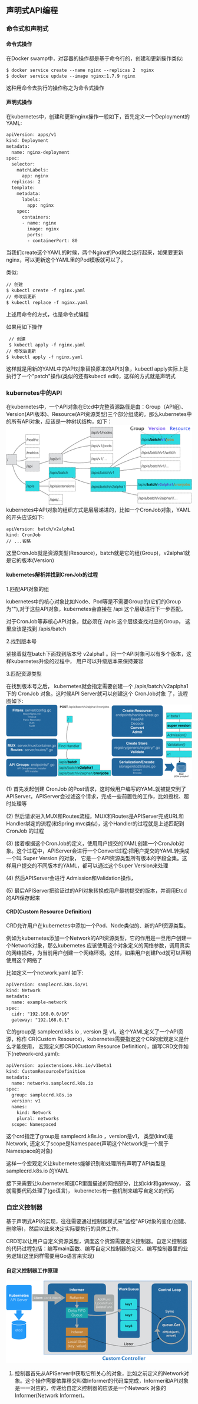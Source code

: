 ## 声明式API编程


### 命令式和声明式

#### 命令式操作

在Docker swamp中，对容器的操作都是基于命令行的，创建和更新操作类似:
``` 
$ docker service create --name nginx --replicas 2  nginx
$ docker service update --image nginx:1.7.9 nginx
```
这种用命令去执行的操作称之为命令式操作


#### 声明式操作

在kubernetes中，创建和更新nginx操作一般如下，首先定义一个Deployment的YAML:
``` 
apiVersion: apps/v1
kind: Deployment
metadata:
  name: nginx-deployment
spec:
  selector:
    matchLabels:
      app: nginx
  replicas: 2
  template:
    metadata:
      labels:
        app: nginx
    spec:
      containers:
      - name: nginx
        image: nginx
        ports:
        - containerPort: 80

```
当我们create这个YAML的时候，两个Nginx的Pod就会运行起来，如果要更新nginx，可以更新这个YAML里的Pod模板就可以了。

类似:
``` 
// 创建
$ kubectl create -f nginx.yaml
// 修改后更新
$ kubectl replace -f nginx.yaml
```
上述用命令的方式，也是命令式编程

如果用如下操作
```
 // 创建
 $ kubectl apply -f nginx.yaml
// 修改后更新
$ kubectl apply -f nginx.yaml
 ```
 这样就是用新的YAML中的API对象替换原来的API对象，kubectl apply实际上是执行了一个"patch"操作(类似的还有kubectl edit)，这样的方式就是声明式

### kubernetes中的API

在kubernetes中，一个API对象在Etcd中完整资源路径是由：Group（API组)、Version(API版本)、Resource(API资源类型)三个部分组成的。那么kubernetes中的所有API对象，应该是一种树状结构，如下：
![](../images/k8s/api.png)
kubernetes中API对象的组织方式是层层递进的，比如一个CronJob对象，YAML的开头应该如下:
``` 
apiVersion: batch/v2alpha1
kind: CronJob
// ...省略
```
这里CronJob就是资源类型(Resource)，batch就是它的组(Group)，v2alpha1就是它的版本(Version)

#### kubernetes解析并找到CronJob的过程
1.匹配API对象的组

kubernetes中的核心对象比如Node、Pod等是不需要Group的(它们的Group为""),对于这些API对象，kubernetes会直接在 /api 这个层级进行下一步匹配。

对于CronJob等非核心API对象，就必须在 /apis 这个层级查找对应的Group， 这里应该是找到 /apis/batch

2.找到版本号

紧接着就在batch下面找到版本号 v2alpha1 。同一个API对象可以有多个版本，这样kubernetes升级的过程中， 用户可以升级版本来保持兼容

3.匹配资源类型

在找到版本号之后， kubernetes就会指定需要创建一个 /apis/batch/v2aplpha1 下的 CronJob 对象。这时候API Server就可以创建这个 CronJob对象 了，流程图如下:
![](../images/k8s/create_api.png)

(1) 首先发起创建 CronJob 的Post请求，这时候用户编写的YAML就被提交到了APIServer。APIServer会过滤这个请求，完成一些前置性的工作，比如授权、超时处理等

(2) 然后请求进入MUX和Routes流程，MUX和Routes是APIServer完成URL和Handler绑定的流程(和Spring mvc类似)，这个Handler的过程就是上述匹配到 CronJob 的过程

(3) 接着根据这个CronJob的定义，使用用户提交的YAML创建一个CronJob对象。这个过程中，APIServer会进行一个Convert过程:把用户提交的YAML转换成一个叫 Super Version 的对象， 它是一个API资源类型所有版本的字段全集。这样用户提交的不同版本的YAML，都可以通过这个Super Version来处理

(4) 然后APIServer会进行 Admission和Validation操作，

(5) 最后APIServer把验证过的API对象转换成用户最初提交的版本，并调用Etcd的API保存起来


#### CRD(Custom Resource Definition)

CRD允许用户在kubernetes中添加一个Pod、Node类似的、新的API资源类型。

例如为kubernetes添加一个Network的API资源类型，它的作用是一旦用户创建一个Network对象，那么kubernetes
应该使用这个对象定义的网络参数，调用真实的网络插件，为当前用户创建一个网络环境。这样，如果用户创建Pod就可以声明使用这个网络了
 
比如定义一个network.yaml 如下:
``` 
apiVersion: samplecrd.k8s.io/v1
kind: Network
metadata:
  name: example-network
spec:
  cidr: "192.168.0.0/16"
  gateway: "192.168.0.1"
```
它的group是 samplecrd.k8s.io , version 是 v1。这个YAML定义了一个API资源，称作 CR(Custom Resource)，kubernetes需要指定这个CR的宏观定义是什么才能使用， 
宏观定义即CRD(Custom Resource Definition)，编写CRD文件如下(network-crd.yaml):
``` 
apiVersion: apiextensions.k8s.io/v1beta1
kind: CustomResourceDefinition
metadata:
  name: networks.samplecrd.k8s.io
spec:
  group: samplecrd.k8s.io
  version: v1
  names:
    kind: Network
    plural: networks
  scope: Namespaced
```
这个crd指定了group是 samplecrd.k8s.io ，version是v1， 类型(kind)是Network, 还定义了scope是Namespace(声明这个Network是一个属于Namespace的对象)

这样一个宏观定义让kubernetes能够识别和处理所有声明了API类型是 samplecrd.k8s.io 的YAML

接下来需要让kubernetes知道CR里面描述的网络部分，比如cidr和gateway， 这就需要代码处理了(go语言)， kubernetes有一套机制来编写自定义的代码

### 自定义控制器

基于声明式API的实现，往往需要通过控制器模式来"监控"API对象的变化(创建、删除等)，然后以此来决定实际要执行的具体工作。

CRD可以让用户自定义资源类型，调度这个资源需要定义控制器。自定义控制器的代码过程包括：编写main函数、编写自定义控制器的定义、编写控制器里的业务逻辑(这里同样需要用Go语言来实现)

#### 自定义控制器工作原理

![](../images/k8s/customer_controller.png)

1. 控制器首先从APIServer中获取它所关心的对象，比如之前定义的Network对象。这个操作需要依靠移交叫做Informer的代码库完成，Informer和API对象是一一对应的，传递给自定义控制器的应该是一个Network
对象的Informer(Network Informer)。
